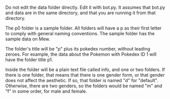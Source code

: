 Do not edit the data folder directly. Edit it with bot.py. It assumes that bot.py and data are in the same directory, and that you are running it from that directory.

The p0 folder is a sample folder. All folders will have a p as their first letter to comply with general naming conventions. The sample folder has the sample data on Mew.

The folder's title will be "p" plus its pokedex number, without leading zeroes. For example, the data about the Pokemon with Pokedex ID 1 will have the folder title p1.

Inside the folder will be a plain text file called info, and one or two folders. If there is one folder, that means that there is one gender form, or that gender does not affect the aesthetic. If so, that folder is named "d" for "default". Otherwise, there are two genders, so the folders would be named "m" and "f" in some order, for male and female.
